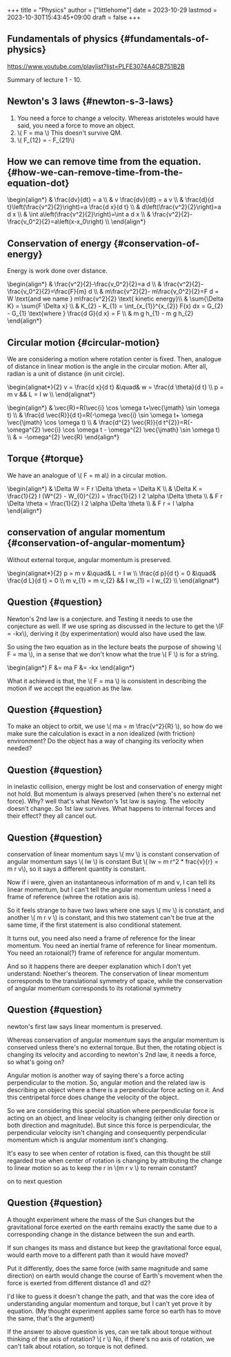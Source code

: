 +++
title = "Physics"
author = ["littlehome"]
date = 2023-10-29
lastmod = 2023-10-30T15:43:45+09:00
draft = false
+++

## Fundamentals of physics {#fundamentals-of-physics}

<https://www.youtube.com/playlist?list=PLFE3074A4CB751B2B>

Summary of lecture 1 - 10.


## Newton's 3 laws {#newton-s-3-laws}

1.  You need a force to change a velocity.
    Whereas aristoteles would have said, you need a force to move an object.
2.  \\( F = ma \\)
    This doesn't survive QM.
3.  \\( F\_{12} = - F\_{21}\\)


## How we can remove time from the equation. {#how-we-can-remove-time-from-the-equation-dot}

\begin{align\*}
&    \frac{dv}{dt} = a \\\\
&  v \frac{dv}{dt} = a v \\\\
& \frac{d}{d t}\left(\frac{v^2}{2}\right)=a \frac{d x}{d t} \\\\
& d\left(\frac{v^2}{2}\right)=a d x \\\\
& \int a\left(\frac{v^2}{2}\right)=\int a d x \\\\
& \frac{v^2}{2}-\frac{v\_0^2}{2}=a\left(x-x\_0\right) \\\\
\end{align\*}


## Conservation of energy {#conservation-of-energy}

Energy is work done over distance.

\begin{align\*}
& \frac{v^2}{2}-\frac{v\_0^2}{2}=a d \\\\
& \frac{v^2}{2}-\frac{v\_0^2}{2}=\frac{F}{m} d \\\\
& m\frac{v^2}{2}- m\frac{v\_0^2}{2}=F d = W \text{and we name } m\frac{v^2}{2} \text{ kinetic energy}\\\\
& \sum{\Delta K} = \sum{F \Delta x} \\\\
& K\_{2} - K\_{1} = \int\_{x\_{1}}^{x\_{2}} F(x) dx = G\_{2} - G\_{1} \text{where } \frac{d G}{d x} = F \\\\
  & m g h\_{1} - m g h\_{2}
\end{align\*}


## Circular motion {#circular-motion}

We are considering a motion where rotation center is fixed. Then, analogue of distance in linear motion is the angle in the circular motion. After all, radian is a unit of distance (in unit circle).

\begin{alignat\*}{2}
  v = \frac{d x}{d t} &\quad& w = \frac{d \theta}{d t} \\\\
p = m v && L = I w \\\\
\end{alignat\*}

\begin{align\*}
  & \vec{R}=R(\vec{i} \cos \omega t+\vec{\jmath} \sin \omega t) \\\\
  & \frac{d \vec{R}}{d t}=R(-\omega \vec{i} \sin \omega t+ \omega \vec{\jmath} \cos \omega t) \\\\
  & \frac{d^{2} \vec{R}}{d t^{2}}=R(-\omega^{2} \vec{i} \cos \omega t - \omega^{2} \vec{\jmath} \sin \omega t) \\\\
  & = -\omega^{2} \vec{R}
\end{align\*}


## Torque {#torque}

We have an analogue of \\( F = m a\\) in a circular motion.

\begin{align\*}
  & \Delta W = F r \Delta \theta = \Delta K \\\\
  & \Delta K = \frac{1}{2} I (W^{2} - W\_{0}^{2}) = \frac{1}{2} I 2 \alpha \Delta \theta \\\\
  & F r \Delta \theta = \frac{1}{2} I 2 \alpha \Delta \theta \\\\
  & F r = I \alpha
\end{align\*}


## conservation of angular momentum {#conservation-of-angular-momentum}

Without external torque, angular momentum is preserved.

\begin{alignat\*}{2}
  p = m v &\quad& L = I w \\\\
\frac{d p}{d t} = 0 &\quad&  \frac{d L}{d t} = 0 \\\\
m v\_{1} = m v\_{2} && I w\_{1} = I w\_{2} \\\\
\end{alignat\*}


## Question {#question}

Newton's 2nd law is a conjecture. and Testing it needs to use the conjecture as well.
If we use spring as discussed in the lecture to get the \\(F = -kx\\), deriving it (by experimentation) would also have used the law.

So using the two equation as in the lecture beats the purpose of showing \\( F = ma \\), in a sense that we don't know what the true \\( F \\) is for a string.

\begin{align\*}
F &= ma
F &= -kx
\end{align\*}

What it achieved is that, the \\( F = ma \\) is consistent in describing the motion if we accept the equation as the law.


## Question {#question}

To make an object to orbit, we use \\( ma = m \frac{v^2}{R} \\), so how do we make sure the calculation is exact in a non idealized (with friction) environment?
Do the object has a way of changing its verlocity when needed?


## Question {#question}

in inelastic collision, energy might be lost and conservation of energy might not hold. But momentum is always preserved (when there's no external net force).
Why? well that's what Newton's 1st law is saying. The velocity doesn't change. So 1st law survives.
What happens to internal forces and their effect? they all cancel out.


## Question {#question}

conservation of linear momentum says \\( mv \\) is constant
conservation of angular momentum says \\( Iw \\) is constant
But \\( Iw = m r^2 \* frac{v}{r} = m r v\\), so it says a different quantity is constant.

Now if i were, given an instantaneous information of m and v, I can tell its linear momentum,
but I can't tell the angular momentum unless I need a frame of reference (whree the rotation axis is).

So it feels strange to have two laws where one says \\( mv \\) is constant, and another \\( m r v \\) is constant, and this two statement can't be true at the same time, if the first statement is also conditional statement.

It turns out, you need also need a frame of reference for the linear momentum.
You need an inertial frame of reference for linear momentum.
You need an rotaional(?) frame of reference for angular momentum.

And so it happens there are deeper explanation which I don't yet understand:  Noether's theorem. The conservation of linear momentum corresponds to the translational symmetry of space, while the conservation of angular momentum corresponds to its rotational symmetry


## Question {#question}

newton's first law says linear momentum is preserved.

Whereas conservation of angular momentum says the angular momentum is conserved unless there's no external torque.
But then, the rotating object is changing its velocity and according to newton's 2nd law, it needs a force, so what's going on?

Angular motion is another way of saying there's a force acting perpendicular to the motion.
So, angular motion and the related law is describing an object where a there is a perpendicular force acting on it.
And this centripetal force does change the velocity of the object.

So we are considering this special situation where perpendicular force is acting on an object, and linear velocity is changing (either only direction or both direction and magnitude).
But since this force is perpendicular, the perpendicular velocity isn't changing and consequently perpendicular momentum which is angular momentum isnt's changing.

It's easy to see when center of rotation is fixed, can this thought be still regarded true when center of rotation is changing by attributing the change to linear motion so as to keep the r in \\(m r v \\) to remain constant?

on to next question


## Question {#question}

A thought experiment where the mass of the Sun changes but the gravitational force exerted on the earth remains exactly the same due to a corresponding change in the distance between the sun and earth.

If sun changes its mass and distance but keep the gravitational force equal, would earth move to a different path than it would have moved?

Put it differently, does the same force (with same magnitude and same direction) on earth would change the course of Earth's movement when the force is exerted from different distance d1 and d2?

I'd like to guess it doesn't change the path, and that was the core idea of understanding angular momentum and torque, but I can't yet prove it by equation.
(My thought experiment applies same force so earth has to move the same, that's the argument)

If the answer to above question is yes, can we talk about torque without thinking of the axis of rotation? \\( r \\)
No, if there's no axis of rotation, we can't talk about rotation, so torque is not defined.
